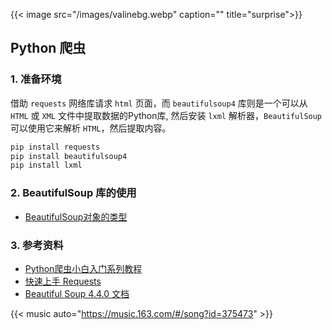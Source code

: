 ---
---

{{< image src="/images/valinebg.webp" caption="" title="surprise">}}

## Python 爬虫
### 1. 准备环境
借助 `requests` 网络库请求 `html` 页面，而 `beautifulsoup4` 库则是一个可以从 `HTML` 或 `XML` 文件中提取数据的Python库, 然后安装 `lxml` 解析器，`BeautifulSoup` 可以使用它来解析 `HTML`，然后提取内容。 
```html
pip install requests
pip install beautifulsoup4
pip install lxml
```
### 2. BeautifulSoup 库的使用
- [BeautifulSoup对象的类型](https://www.cnblogs.com/Albert-Lee/p/6232745.html)

### 3. 参考资料
- [Python爬虫小白入门系列教程](https://www.cnblogs.com/Albert-Lee/p/6226699.html)
- [快速上手 Requests](https://2.python-requests.org/zh_CN/latest/user/quickstart.html)
- [Beautiful Soup 4.4.0 文档](https://beautifulsoup.readthedocs.io/zh_CN/latest/)

{{< music auto="https://music.163.com/#/song?id=375473" >}}